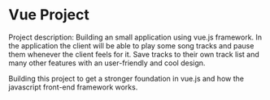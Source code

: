 # Vue Project

Project description: Building an small application using vue.js framework. In the application the client will be able to play some song tracks and pause them whenever the client feels for it. Save tracks to their own track list and many other features with an user-friendly and cool design.

Building this project to get a stronger foundation in vue.js and how the javascript front-end framework works.
